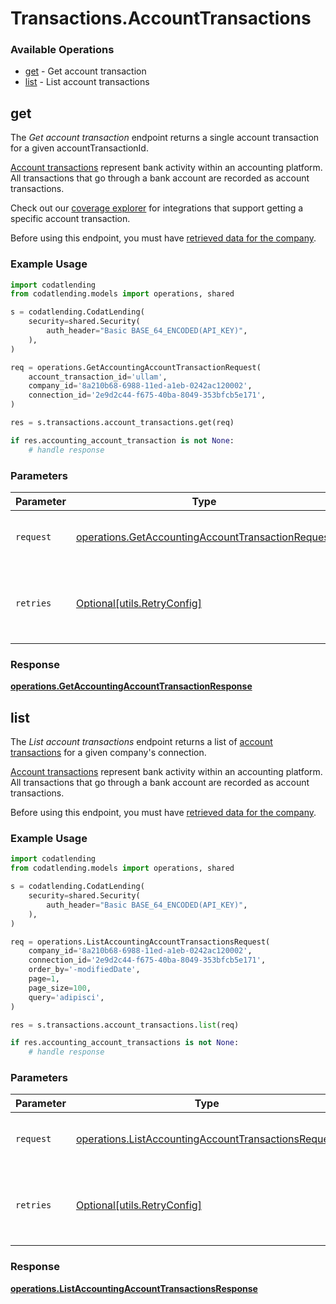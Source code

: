# Transactions.AccountTransactions

### Available Operations

* [get](#get) - Get account transaction
* [list](#list) - List account transactions

## get

The *Get account transaction* endpoint returns a single account transaction for a given accountTransactionId.

[Account transactions](https://docs.codat.io/lending-api#/schemas/AccountTransaction) represent bank activity within an accounting platform. All transactions that go through a bank account are recorded as account transactions.

Check out our [coverage explorer](https://knowledge.codat.io/supported-features/accounting?view=tab-by-data-type&dataType=accountTransactions) for integrations that support getting a specific account transaction.

Before using this endpoint, you must have [retrieved data for the company](https://docs.codat.io/lending-api#/operations/refresh-company-data).


### Example Usage

```python
import codatlending
from codatlending.models import operations, shared

s = codatlending.CodatLending(
    security=shared.Security(
        auth_header="Basic BASE_64_ENCODED(API_KEY)",
    ),
)

req = operations.GetAccountingAccountTransactionRequest(
    account_transaction_id='ullam',
    company_id='8a210b68-6988-11ed-a1eb-0242ac120002',
    connection_id='2e9d2c44-f675-40ba-8049-353bfcb5e171',
)

res = s.transactions.account_transactions.get(req)

if res.accounting_account_transaction is not None:
    # handle response
```

### Parameters

| Parameter                                                                                                              | Type                                                                                                                   | Required                                                                                                               | Description                                                                                                            |
| ---------------------------------------------------------------------------------------------------------------------- | ---------------------------------------------------------------------------------------------------------------------- | ---------------------------------------------------------------------------------------------------------------------- | ---------------------------------------------------------------------------------------------------------------------- |
| `request`                                                                                                              | [operations.GetAccountingAccountTransactionRequest](../../models/operations/getaccountingaccounttransactionrequest.md) | :heavy_check_mark:                                                                                                     | The request object to use for the request.                                                                             |
| `retries`                                                                                                              | [Optional[utils.RetryConfig]](../../models/utils/retryconfig.md)                                                       | :heavy_minus_sign:                                                                                                     | Configuration to override the default retry behavior of the client.                                                    |


### Response

**[operations.GetAccountingAccountTransactionResponse](../../models/operations/getaccountingaccounttransactionresponse.md)**


## list

The *List account transactions* endpoint returns a list of [account transactions](https://docs.codat.io/lending-api#/schemas/AccountTransaction) for a given company's connection.

[Account transactions](https://docs.codat.io/lending-api#/schemas/AccountTransaction) represent bank activity within an accounting platform. All transactions that go through a bank account are recorded as account transactions.

Before using this endpoint, you must have [retrieved data for the company](https://docs.codat.io/lending-api#/operations/refresh-company-data).
    

### Example Usage

```python
import codatlending
from codatlending.models import operations, shared

s = codatlending.CodatLending(
    security=shared.Security(
        auth_header="Basic BASE_64_ENCODED(API_KEY)",
    ),
)

req = operations.ListAccountingAccountTransactionsRequest(
    company_id='8a210b68-6988-11ed-a1eb-0242ac120002',
    connection_id='2e9d2c44-f675-40ba-8049-353bfcb5e171',
    order_by='-modifiedDate',
    page=1,
    page_size=100,
    query='adipisci',
)

res = s.transactions.account_transactions.list(req)

if res.accounting_account_transactions is not None:
    # handle response
```

### Parameters

| Parameter                                                                                                                  | Type                                                                                                                       | Required                                                                                                                   | Description                                                                                                                |
| -------------------------------------------------------------------------------------------------------------------------- | -------------------------------------------------------------------------------------------------------------------------- | -------------------------------------------------------------------------------------------------------------------------- | -------------------------------------------------------------------------------------------------------------------------- |
| `request`                                                                                                                  | [operations.ListAccountingAccountTransactionsRequest](../../models/operations/listaccountingaccounttransactionsrequest.md) | :heavy_check_mark:                                                                                                         | The request object to use for the request.                                                                                 |
| `retries`                                                                                                                  | [Optional[utils.RetryConfig]](../../models/utils/retryconfig.md)                                                           | :heavy_minus_sign:                                                                                                         | Configuration to override the default retry behavior of the client.                                                        |


### Response

**[operations.ListAccountingAccountTransactionsResponse](../../models/operations/listaccountingaccounttransactionsresponse.md)**

